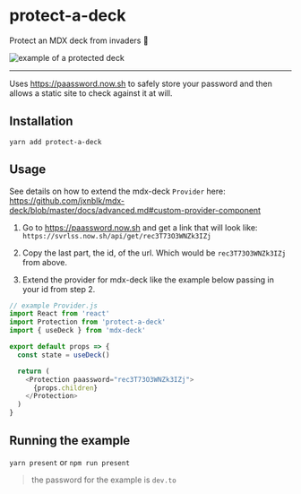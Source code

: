 # protect-a-deck

Protect an MDX deck from invaders 👾

![example of a protected deck](https://user-images.githubusercontent.com/6516758/74079437-79625200-4a05-11ea-9c65-5f7caf7cd6d3.png)


---

Uses https://paassword.now.sh to safely store your password and then allows a static site to check against it at will.

## Installation

`yarn add protect-a-deck`

## Usage

See details on how to extend the mdx-deck `Provider` here: https://github.com/jxnblk/mdx-deck/blob/master/docs/advanced.md#custom-provider-component

1. Go to https://paassword.now.sh and get a link that will look like: `https://svrlss.now.sh/api/get/rec3T73O3WNZk3IZj`

2. Copy the last part, the id, of the url. Which would be `rec3T73O3WNZk3IZj` from above.

3. Extend the provider for mdx-deck like the example below passing in your id from step 2.

```JavaScript
// example Provider.js
import React from 'react'
import Protection from 'protect-a-deck'
import { useDeck } from 'mdx-deck'

export default props => {
  const state = useDeck()

  return (
    <Protection paassword="rec3T73O3WNZk3IZj">
      {props.children}
    </Protection>
  )
}
```

## Running the example

`yarn present` or `npm run present`

> the password for the example is `dev.to`
